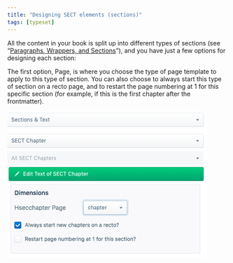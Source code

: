 ```yaml
---
title: "Designing SECT elements (sections)"
tags: [typeset]
---
```

 
<html><body><section data-type="chapter" class="hsecchapter" data-hederis-type="hsecchapter" id="typeset-sect-design" data-pi-attrs="id: typeset-sect-design; data-tags: typeset;" role="doc-chapter" data-tags="typeset" data-author-name=" " data-book-title=" " title="Designing SECT elements (sections)"><p class="hblkp" data-hederis-type="hblkp" id="pZgvFGO55">All the content in your book is split up into different types of sections (see &#8220;<a href="{% link _docs/typeset-text-design.md %}" class="hspana" data-hederis-type="hspana" id="pj6Ypc8tt">Paragraphs, Wrappers, and Sections</a>&#8221;), and you have just a few options for designing each section:</p><p class="hblkp" data-hederis-type="hblkp" id="pLHRTAfpG">The first option, Page, is where you choose the type of page template to apply to this type of section. You can also choose to always start this type of section on a recto page, and to restart the page numbering at 1 for this specific section (for example, if this is the first chapter after the frontmatter).</p><img data-hederis-type="hblkimg" class="hblkimg" id="pdRo1ds5v" src="/images/sectelements.png" data-img-src="/images/sectelements.png"/></section></body></html>
